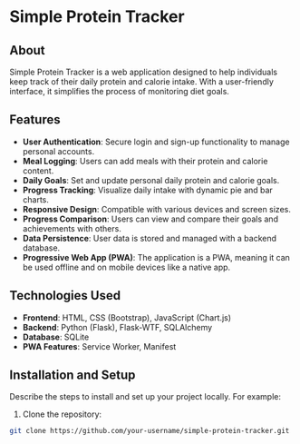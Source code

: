 # Simple Protein Tracker

## About
Simple Protein Tracker is a web application designed to help individuals keep track of their daily protein and calorie intake. With a user-friendly interface, it simplifies the process of monitoring diet goals.

## Features
- **User Authentication**: Secure login and sign-up functionality to manage personal accounts.
- **Meal Logging**: Users can add meals with their protein and calorie content.
- **Daily Goals**: Set and update personal daily protein and calorie goals.
- **Progress Tracking**: Visualize daily intake with dynamic pie and bar charts.
- **Responsive Design**: Compatible with various devices and screen sizes.
- **Progress Comparison**: Users can view and compare their goals and achievements with others.
- **Data Persistence**: User data is stored and managed with a backend database.
- **Progressive Web App (PWA)**: The application is a PWA, meaning it can be used offline and on mobile devices like a native app.

## Technologies Used
- **Frontend**: HTML, CSS (Bootstrap), JavaScript (Chart.js)
- **Backend**: Python (Flask), Flask-WTF, SQLAlchemy
- **Database**: SQLite
- **PWA Features**: Service Worker, Manifest

## Installation and Setup
Describe the steps to install and set up your project locally. For example:
1. Clone the repository:
```bash
git clone https://github.com/your-username/simple-protein-tracker.git

